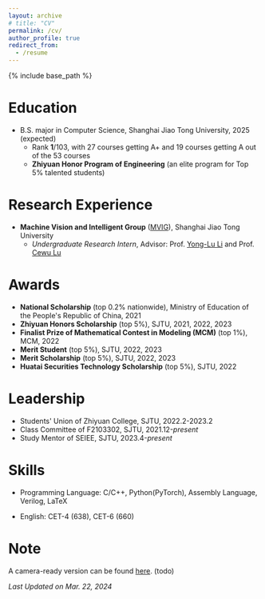 ```yaml
---
layout: archive
# title: "CV"
permalink: /cv/
author_profile: true
redirect_from:
  - /resume
---
```


{% include base_path %}

Education
======
<!-- * Ph.D in Version Control Theory, GitHub University, 2018 (expected)
* M.S. in Jekyll, GitHub University, 2014 -->
* B.S. major in Computer Science, Shanghai Jiao Tong University, 2025 (expected)
  * Rank **1**/103, with 27 courses getting A+ and 19 courses getting A out of the 53 courses
  * **Zhiyuan Honor Program of Engineering** (an elite program for Top 5% talented students)

Research Experience
======
<!-- Under Maintenance... -->
+ **Machine Vision and Intelligent Group** ([MVIG](https://www.mvig.org)), Shanghai Jiao Tong University
  + *Undergraduate Research Intern*, Advisor: Prof. [Yong-Lu Li](https://dirtyharrylyl.github.io/) and Prof. [Cewu Lu](https://www.mvig.org/)

<!-- * Spring 2024: Academic Pages Collaborator
  * Github University
  * Duties includes: Updates and improvements to template
  * Supervisor: The Users

* Fall 2015: Research Assistant
  * Github University
  * Duties included: Merging pull requests
  * Supervisor: Professor Hub

* Summer 2015: Research Assistant
  * Github University
  * Duties included: Tagging issues
  * Supervisor: Professor Git -->

Awards
======
* **National Scholarship** (top 0.2% nationwide), Ministry of Education of the People's Republic of China, 2021
* **Zhiyuan Honors Scholarship** (top 5%), SJTU, 2021, 2022, 2023
* **Finalist Prize of Mathematical Contest in Modeling (MCM)** (top 1%), MCM, 2022
* **Merit Student** (top 5%), SJTU, 2022, 2023
* **Merit Scholarship** (top 5%), SJTU, 2022, 2023
* **Huatai Securities Technology Scholarship** (top 5%), SJTU, 2022

Leadership
======
+ Students' Union of Zhiyuan College, SJTU, 2022.2-2023.2
+ Class Committee of F2103302, SJTU, 2021.12-*present*
+ Study Mentor of SEIEE, SJTU, 2023.4-*present*
  
Skills
======
* Programming Language: C/C++, Python(PyTorch), Assembly Language, Verilog, LaTeX
* English: CET-4 (638), CET-6 (660)

  <!-- * Sub-skill 2.1
  * Sub-skill 2.2
  * Sub-skill 2.3 -->

<!-- Publications
======
  <ul>{% for post in site.publications reversed %}
    {% include archive-single-cv.html %}
  {% endfor %}</ul>
  
Talks
======
  <ul>{% for post in site.talks reversed %}
    {% include archive-single-talk-cv.html  %}
  {% endfor %}</ul>
  
Teaching
======
  <ul>{% for post in site.teaching reversed %}
    {% include archive-single-cv.html %}
  {% endfor %}</ul>
  
Service and leadership
======
* Currently signed in to 43 different slack teams -->

Note
======

A camera-ready version can be found [here](https://mybearyzhang.github.io/files/cv.pdf). (todo)

*Last Updated on Mar. 22, 2024*

